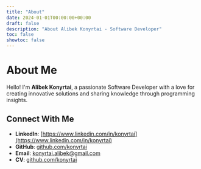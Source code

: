 ```yaml
---
title: "About"
date: 2024-01-01T00:00:00+00:00
draft: false
description: "About Alibek Konyrtai - Software Developer"
toc: false
showtoc: false
---
```


# About Me

Hello! I'm **Alibek Konyrtai**, a passionate Software Developer with a love for creating innovative solutions and sharing knowledge through programming insights.

## Connect With Me

- **LinkedIn**: [https://www.linkedin.com/in/konyrtai](https://www.linkedin.com/in/konyrtai)
- **GitHub**: [github.com/konyrtai](https://github.com/konyrtai)
- **Email**: [konyrtai.alibek@gmail.com](mailto:konyrtai.alibek@gmail.com)
- **CV**: [github.com/konyrtai](https://github.com/konyrtai)